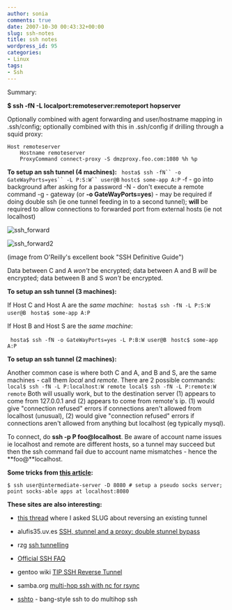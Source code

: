 ```yaml
---
author: sonia
comments: true
date: 2007-10-30 00:43:32+00:00
slug: ssh-notes
title: ssh notes
wordpress_id: 95
categories:
- Linux
tags:
- Ssh
---
```


Summary:

**$ ssh -fN -L localport:remoteserver:remoteport hopserver**

Optionally combined with agent forwarding and user/hostname mapping in .ssh/config; optionally combined with this in .ssh/config if drilling through a squid proxy:


    
    Host remoteserver
        Hostname remoteserver
        ProxyCommand connect-proxy -S dmzproxy.foo.com:1080 %h %p


**To setup an ssh tunnel (4 machines):**
`
hosta$ ssh -fN`` -o GateWayPorts=yes`` -L P:S:W`` user@B`
` hostc$ some-app A:P
`
-f - go into background after asking for a password
-N - don't execute a remote command
-g - gateway (or **-o GateWayPorts=yes**) - may be required if doing double ssh (ie one tunnel feeding in to a second tunnel); **will** be required to allow connections to forwarded port from external hosts (ie not localhost)

![ssh_forward](http://blog.snowfrog.net/wp-content/uploads/2007/10/ssh_forward.png)

![ssh_forward2](http://blog.snowfrog.net/wp-content/uploads/2011/04/ssh_forward2.png)

(image from O'Reilly's excellent book "SSH Definitive Guide")

Data between C and A _won't_ be encrypted; data between A and B _will_ be encrypted; data between B and S _won't_ be encrypted.

**To setup an ssh tunnel (3 machines):**

If Host C and Host A are the _same machine_:
`
hosta$ ssh -fN -L P:S:W user@B`
` hosta$ some-app A:P`

If Host B and Host S are the _same machine_:

` hosta$ ssh -fN -o GateWayPorts=yes -L P:B:W user@B`
` hostc$ some-app A:P`

**To setup an ssh tunnel (2 machines):**

Another common case is where both C and A, and B and S, are the same machines - call them _local_ and _remote_. There are 2 possible commands:
`
local$ ssh -fN -L P:localhost:W remote
local$ ssh -fN -L P:remote:W remote
`
Both will usually work, but to the destination server (1) appears to come from 127.0.0.1 and (2) appears to come from remote's ip. (1) would give "connection refused" errors if connections aren't allowed from localhost (unusual), (2) would give "connection refused" errors if connections aren't allowed from anything but localhost (eg typically mysql).

To connect, do **ssh -p P foo@localhost**. Be aware of account name issues ie localhost and remote are different hosts, so a tunnel may succeed but then the ssh command fail due to account name mismatches - hence the **foo@**localhost.

**Some tricks from [this article](http://polishlinux.org/apps/ssh-tunneling-to-bypass-corporate-firewalls/):**

`$ ssh user@intermediate-server -D 8080 # setup a pseudo socks server; point socks-able apps at localhost:8080`

**These sites are also interesting:**



	
  * [this thread](http://lists.slug.org.au/archives/slug/2006/12/msg00286.html) where I asked SLUG about reversing an existing tunnel

	
  * alufis35.uv.es [SSH, stunnel and a proxy: double stunnel bypass](http://alufis35.uv.es/SSH-stunnel-and-a-proxy-double.html)

	
  * rzg [ssh tunnelling](http://www.rzg.mpg.de/networking/tunnelling.html)

	
  * [Official SSH FAQ](http://www.employees.org/~satch/ssh/faq/ssh-faq.html)

	
  * gentoo wiki [TIP SSH Reverse Tunnel](http://gentoo-wiki.com/TIP_SSH_Reverse_Tunnel)

	
  * samba.org [multi-hop ssh with nc for rsync](http://samba.anu.edu.au/rsync/firewall.html)

	
  * [sshto](http://www.cskk.ezoshosting.com/cs/css/ssh.html#sshto__bangstyle_ssh_to_do_multihop_ssh) - bang-style ssh to do multihop ssh


